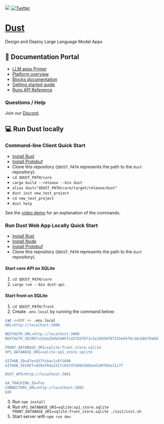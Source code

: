 [![](https://dcbadge.vercel.app/api/server/8NJR3zQU5X?compact=true&style=flat)](https://discord.gg/8NJR3zQU5X) [![Twitter](https://img.shields.io/twitter/url.svg?label=Follow%20%40dust4ai&style=social&url=https%3A%2F%2Ftwitter.com-dust4ai)](https://twitter.com/dust4ai)

# [Dust](https://dust.tt)

Design and Deploy Large Language Model Apps

## :book: Documentation Portal

- [LLM apps Primer](https://docs.dust.tt/introduction)
- [Platform overview](https://docs.dust.tt/overview)
- [Blocks documentation](https://docs.dust.tt/core-blocks)
- [Getting started guide](https://docs.dust.tt/quickstart)
- [Runs API Reference](https://docs.dust.tt/runs)

### Questions / Help

Join our [Discord](https://discord.gg/8NJR3zQU5X).

## :computer: Run Dust locally

### Command-line Client Quick Start

- [Install Rust](https://www.rust-lang.org/tools/install)
- [Install Protobuf](https://grpc.io/docs/protoc-installation/)
- Clone this repository (`$DUST_PATH` represents the path to the `dust` repository).
- `cd $DUST_PATH/core`
- `cargo build --release --bin dust`
- `alias dust="$DUST_PATH/core/target/release/dust"`
- `dust init new_test_project`
- `cd new_test_project`
- `dust help`

See the [video demo](https://demo.dust.tt) for an explanation of the commands.

### Run Dust Web App Locally Quick Start

- [Install Rust](https://www.rust-lang.org/tools/install)
- [Install Node](https://nodejs.org/en/download/)
- [Install Protobuf](https://grpc.io/docs/protoc-installation/)
- Clone this repository (`$DUST_PATH` represents the path to the `dust` repository).

#### Start core API on SQLite

1. `cd $DUST_PATH/core`
2. `cargo run --bin dust-api`

#### Start front on SQLite

1. `cd $DUST_PATH/front`
2. Create `.env.local` by running the command below:

```sh
cat <<EOF >> .env.local
URL=http://localhost:3000

NEXTAUTH_URL=http://localhost:3000
NEXTAUTH_SECRET=25da29db5485fcd27d2f671c5e28d5df8f325e9470c36cb6bf0a9d19c662255a

FRONT_DATABASE_URI=sqlite:front_store.sqlite
XP1_DATABASE_URI=sqlite:xp1_store.sqlite

GITHUB_ID=47ec837fcbac1c6f1690
GITHUB_SECRET=d59af0da231fc697d7dd8d3002ed1d9765e11c7f

DUST_API=http://localhost:3001

GA_TRACKING_ID=Foo
CONNECTORS_URL=http://localhost:3002
EOF
```

3. Run `npm install`
4. Run `XP1_DATABASE_URI=sqlite:xp1_store.sqlite FRONT_DATABASE_URI=sqlite:front_store.sqlite ./init/init.sh`
5. Start server with `npm run dev`
